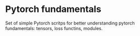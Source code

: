 # Pytorch fundamentals

Set of simple Pytorch scritps for better understanding pytorch fundamentals: tensors, loss functins, modules.

